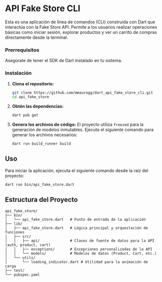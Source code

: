 # API Fake Store CLI

Esta es una aplicación de línea de comandos (CLI) construida con Dart que interactúa con la Fake Store API. Permite a los usuarios realizar operaciones básicas como iniciar sesión, explorar productos y ver un carrito de compras directamente desde la terminal.

### Prerrequisitos

Asegúrate de tener el SDK de Dart instalado en tu sistema.

### Instalación

1.  **Clona el repositorio:**
    ```sh
    git clone https://github.com/mmaurogg/dart_api_fake_store_cli.git
    cd api_fake_store
    ```

2.  **Obtén las dependencias:**
    ```sh
    dart pub get
    ```

3.  **Genera los archivos de código:**
    El proyecto utiliza `freezed` para la generación de modelos inmutables. Ejecuta el siguiente comando para generar los archivos necesarios:
    ```sh
    dart run build_runner build
    ```

## Uso

Para iniciar la aplicación, ejecuta el siguiente comando desde la raíz del proyecto:

```sh
dart run bin/api_fake_store.dart
```

## Estructura del Proyecto

```
api_fake_store/
├── bin/
│   └── api_fake_store.dart   # Punto de entrada de la aplicación
├── lib/
│   ├── api_fake_store.dart   # Lógica principal y orquestación de funciones
│   ├── src/
│   │   ├── api/              # Clases de fuente de datos para la API (auth, product, cart)
│   │   ├── exceptions/       # Excepciones personalizadas de la API
│   │   └── models/           # Modelos de datos (Product, Cart, etc.)
│   └── utils/
│       └── loading_indicator.dart # Utilidad para la animación de carga
├── test/
└── pubspec.yaml
```

